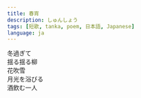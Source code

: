 ```yaml
---
title: 春宵
description: しゅんしょう
tags: [短歌, tanka, poem, 日本語, Japanese]
language: ja
---
```


冬過ぎて  
揺る揺る柳  
花吹雪  
月光を浴びる  
酒飲む一人  
